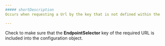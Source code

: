 ```yaml
---
##### shortDescription
Occurs when requesting a Url by the key that is not defined within the [EndpointSelector](/api-reference/30%20Data%20Layer/EndpointSelector '/Documentation/ApiReference/Data_Layer/EndpointSelector/')'s configuration object.

---
```

Check to make sure that the **EndpointSelector** key of the required URL is included into the configuration object.